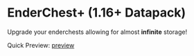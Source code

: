 # EnderChest+ (1.16+ Datapack)

Upgrade your enderchests allowing for almost **infinite** storage!


Quick Preview: [preview](https://imgur.com/a/EyOXPMc)
